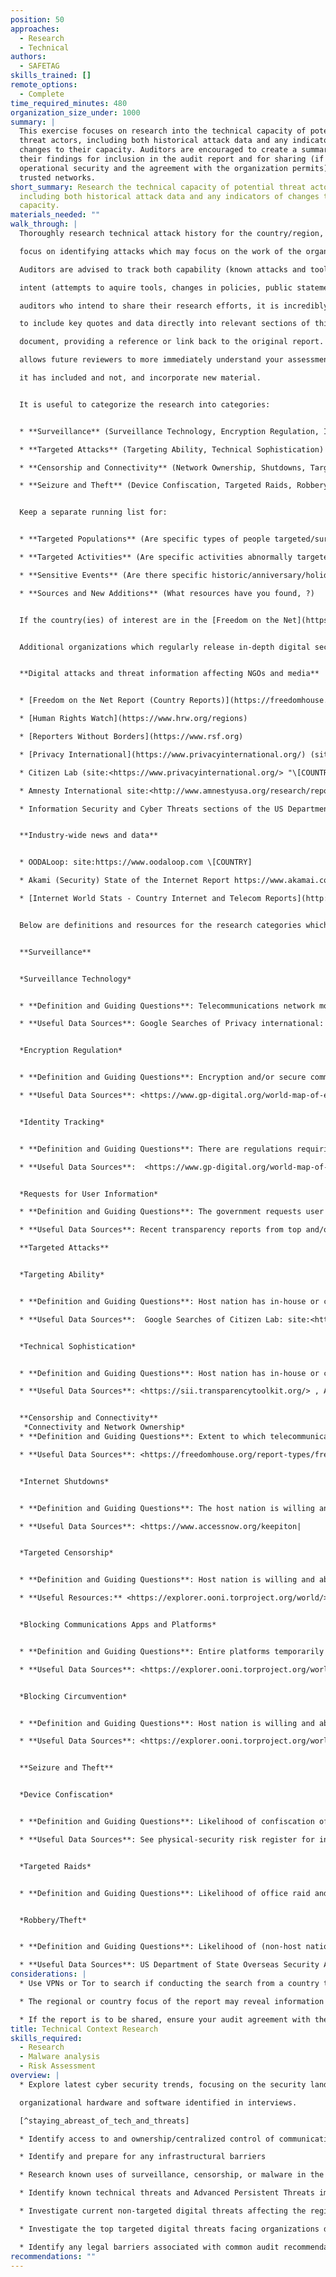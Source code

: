 ```yaml
---
position: 50
approaches:
  - Research
  - Technical
authors:
  - SAFETAG
skills_trained: []
remote_options:
  - Complete
time_required_minutes: 480
organization_size_under: 1000
summary: |
  This exercise focuses on research into the technical capacity of potential
  threat actors, including both historical attack data and any indicators of
  changes to their capacity. Auditors are encouraged to create a summary of
  their findings for inclusion in the audit report and for sharing (if
  operational security and the agreement with the organization permits) among
  trusted networks.
short_summary: Research the technical capacity of potential threat actors,
  including both historical attack data and any indicators of changes to their
  capacity.
materials_needed: ""
walk_through: |
  Thoroughly research technical attack history for the country/region, with a

  focus on identifying attacks which may focus on the work of the organization.

  Auditors are advised to track both capability (known attacks and tools) and

  intent (attempts to aquire tools, changes in policies, public statements). For

  auditors who intend to share their research efforts, it is incredibly useful

  to include key quotes and data directly into relevant sections of this

  document, providing a reference or link back to the original report. This

  allows future reviewers to more immediately understand your assessment, what

  it has included and not, and incorporate new material.


  It is useful to categorize the research into categories:


  * **Surveillance** (Surveillance Technology, Encryption Regulation, Identity Tracking, Requests for User Information)

  * **Targeted Attacks** (Targeting Ability, Technical Sophistication)

  * **Censorship and Connectivity** (Network Ownership, Shutdowns, Targeted Censorship, Blocking apps, Blocking Circumvention)

  * **Seizure and Theft** (Device Confiscation, Targeted Raids, Robbery/Theft)


  Keep a separate running list for:


  * **Targeted Populations** (Are specific types of people targeted/surveilled due to their identity/race/background?)

  * **Targeted Activities** (Are specific activities abnormally targeted - e.g. protests, calls for government transparency, etc.?)

  * **Sensitive Events** (Are there specific historic/anniversary/holiday dates, upcoming elections (https://www.ndi.org/elections-calendar), or other known events to be noted?)

  * **Sources and New Additions** (What resources have you found, ?)


  If the country(ies) of interest are in the [Freedom on the Net](https://freedomhouse.org/report-types/freedom-net) report, you will be able to gather a great deal of baseline information across all the sections by reading through the relevant country reports. [The key internet controls found in the Freedom on the Net report](https://freedomhouse.org/report/freedom-net/2020/key-internet-controls) guided many of the categories used here, reducing the effort required to create a baseline report. More advanced reporting could include references to the [CAPEC](https://capec.mitre.org/) (Common Attack Pattern Enumeration and Classification) taxonomy, and auditors may also be interested in leveraging the [STIX](https://oasis-open.github.io/cti-documentation/stix/intro) standard to better automate sharing and further research into specific threats using threat information sharing platforms.


  Additional organizations which regularly release in-depth digital security focused country reports which are strongly recommended to review in creation of an assessment are listed below. These sources often link to their primary sources or other groups doing dedicated research on the country or topic for further research.


  **Digital attacks and threat information affecting NGOs and media**


  * [Freedom on the Net Report (Country Reports)](https://freedomhouse.org/report-types/freedom-net)

  * [Human Rights Watch](https://www.hrw.org/regions)

  * [Reporters Without Borders](https://www.rsf.org)

  * [Privacy International](https://www.privacyinternational.org/) (site:<https://www.privacyinternational.org/> "\[COUNTRY]" filetype:pdf)

  * Citizen Lab (site:<https://www.privacyinternational.org/> "\[COUNTRY]")

  * Amnesty International site:<http://www.amnestyusa.org/research/reports/> \[TERM] \[COUNTRY]

  * Information Security and Cyber Threats sections of the US Department of State Overseas Security Advisory Council (OSAC) assessments: https://www.osac.gov/Pages/ContentReports.aspx?cid=3


  **Industry-wide news and data**


  * OODALoop: site:https://www.oodaloop.com \[COUNTRY]

  * Akami (Security) State of the Internet Report https://www.akamai.com/us/en/about/our-thinking/state-of-the-internet-report/global-state-of-the-internet-security-ddos-attack-reports.jsp

  * [Internet World Stats - Country Internet and Telecom Reports](http://www.internetworldstats.com/)


  Below are definitions and resources for the research categories which can help build out a country or regional assessment useful for the auditor, the organization, and for the broader organizational security community.


  **Surveillance**


  *Surveillance Technology*


  * **Definition and Guiding Questions**: Telecommunications network monitoring or surveillance technology in use. To what extent are providers of access to digital technologies required to aid the government in monitoring the communications of their users?

  * **Useful Data Sources**: Google Searches of Privacy international:   site:<https://www.privacyinternational.org/>  "\[COUNTRY]" filetype:pdf, Google Searches of Citizen Lab: site:<https://citizenlab.org/>  \[TERM] \[COUNTRY], Information Security and Cyber Threats sections of OSAC assessments (see link above)


  *Encryption Regulation*


  * **Definition and Guiding Questions**: Encryption and/or secure communications and anonymity is limited or banned via regulation. Are users prohibited from using encryption software to protect their communications? Are there laws restricting the use of encryption and other security tools, or requiring that the government be given access to encryption keys and algorithms?

  * **Useful Data Sources**: <https://www.gp-digital.org/world-map-of-encryption/>, <http://www.cryptolaw.org> <https://github.com/digitalfreedom>, <http://www.infolawgroup.com/> , <https://mlat.info/> , <http://www.itu.int/en/ITU-D/Cybersecurity/Pages/Country_Profiles.aspx|


  *Identity Tracking*


  * **Definition and Guiding Questions**: There are regulations requiring some form of identification  tracking  on telecommunication technology or online platforms, such as for purchase of a SIM card.  Are users able to post comments online or purchase mobile phones anonymously or does the government require that they use their real names or register with the government? Are website owners, bloggers, or users in general required to register with the government?

  * **Useful Data Sources**:  <https://www.gp-digital.org/world-map-of-encryption/>, <http://www.cryptolaw.org> <https://github.com/digitalfreedom>, <http://www.itu.int/en/ITU-D/Cybersecurity/Pages/Country_Profiles.aspx|


  *Requests for User Information*

  * **Definition and Guiding Questions**: The government requests user data from internet intermediaries like ISP’s, social media, and online services.

  * **Useful Data Sources**: Recent transparency reports from top and/or locally relevant service providers; see the following for listings: <https://www.accessnow.org/transparency-reporting-index/> , <http://thememoryhole2.org/blog/transparency-reports|

  **Targeted Attacks**


  *Targeting Ability*


  * **Definition and Guiding Questions**: Host nation has in-house or commercially sourced capability to leverage the information from social media monitoring, arrests, or existing targeted attacks in conducting additional attacks such as phishing, pharming, or spear-phishing.

  * **Useful Data Sources**:  Google Searches of Citizen Lab: site:<https://citizenlab.org/>  \[TERM] \[COUNTRY], <https://targetedthreats.net/media/2-Extended%20Analysis-Full.pdf#page=23> , <http://www.itu.int/en/ITU-D/Cybersecurity/Pages/Country_Profiles.aspx>  , [Kroll Insight Reports, ](https://www.kroll.com/en/insights/publications)[Symantec](https://www.symantec.com/security_response/publications/monthlythreatreport.jsp), [Awesome Threat Intel](https://github.com/hslatman/awesome-threat-intelligence)


  *Technical Sophistication*


  * **Definition and Guiding Questions**: Host nation has in-house or commercially sourced capability to maintain persistent access to targets over time and across platforms.

  * **Useful Data Sources**: <https://sii.transparencytoolkit.org/> , APT Groups and Operations sheet (includes targets): <https://docs.google.com/spreadsheets/d/1H9_xaxQHpWaa4O_Son4Gx0YOIzlcBWMsdvePFX68EKU/edit#gid=1864660085> , Google Searches of Citizen Lab: site:<https://citizenlab.org/>  \[TERM] \[COUNTRY],


  **Censorship and Connectivity**
   *Connectivity and Network Ownership*
  * **Definition and Guiding Questions**: Extent to which telecommunications networks and internet service providers are state owned or operated.

  * **Useful Data Sources**: <https://freedomhouse.org/report-types/freedom-net> ,  <http://www.itu.int/en/ITU-D/Statistics/Pages/stat/default.aspx> , ASNs: <https://ipinfo.io/countries> , DYN Research Reports site:<http://research.dyn.com> \[COUNTRY], Akami State of the Internet Report <https://www.akamai.com/us/en/our-thinking/state-of-the-internet-report/index.jsp> , ITU Statistics <http://www.itu.int/en/ITU-D/Statistics/Pages/default.aspx> , Internet World Stats <http://www.internetworldstats.com/|


  *Internet Shutdowns*


  * **Definition and Guiding Questions**: The host nation is willing and able to obstruct access to the global Internet or mobile networks either in a specific region or nationwide

  * **Useful Data Sources**: <https://www.accessnow.org/keepiton|


  *Targeted Censorship*


  * **Definition and Guiding Questions**: Host nation is willing and able to use targeted censorship approaches (including DDoS) against specific websites. To what extent does the state employ legal, administrative, or other means to force deletion of particular content, including requiring private access providers to do so? To what extent does the state or other actors block or filter specific internet and other ICT content, particularly on political and social issues e.g. distributed denial of service attacks (DDoS) attacks,  content removal requests, and legal take-downs

  * **Useful Resources:** <https://explorer.ooni.torproject.org/world/> , <https://www.herdict.org/explore/indepth> , <https://www.qurium.org/alerts/> , <https://equalit.ie/category/deflect-labs/> , DYN Research Reports site:<http://research.dyn.com>   \[COUNTRY], Internet Monitor <https://cyber.law.harvard.edu/research/internetmonitor|


  *Blocking Communications Apps and Platforms*


  * **Definition and Guiding Questions**: Entire platforms temporarily or permanently blocked to prevent communication and information sharing.

  * **Useful Data Sources**: <https://explorer.ooni.torproject.org/world/>, [Herdict](https://www.herdict.org/), [GreatFire (for China)](https://en.greatfire.org/analyzer)


  *Blocking Circumvention*


  * **Definition and Guiding Questions**: Host nation is willing and able to disable the use of circumvention or secure communications technology.

  * **Useful Data Sources**: <https://explorer.ooni.torproject.org/world/|


  **Seizure and Theft**


  *Device Confiscation*


  * **Definition and Guiding Questions**: Likelihood of confiscation of user devices when interacting with security forces. E.g. When crossing borders, at internal checkpoints, or during detainment or arrest. See themes for "targeted individuals"

  * **Useful Data Sources**: See physical-security risk register for information around border crossings.


  *Targeted Raids*


  * **Definition and Guiding Questions**: Likelihood of office raid and seizure of equipment by host nation. See project information for modifiers around "unwelcome themes," “environmental factors,” and “office being built / existing” as well as physical security risk register for risk of sanctioned office raids.


  *Robbery/Theft*


  * **Definition and Guiding Questions**: Likelihood of (non-host nation) theft of user or office devices

  * **Useful Data Sources**: US Department of State Overseas Security Advisory Council (OSAC) reports <https://www.osac.gov/Pages/ContentReports.aspx?cid=2> , Pinkerton Risk Reports <https://www.pinkerton.com/>
considerations: |
  * Use VPNs or Tor to search if conducting the search from a country that is highly competitive with the organization's country, or is known to surveil.

  * The regional or country focus of the report may reveal information about the acitivites of an auditor. If the report is to be shared, consider sharing in bulk or a significant time after any travel has been completed.

  * If the report is to be shared, ensure your audit agreement with the organization covers and restrictions for sharing.
title: Technical Context Research
skills_required:
  - Research
  - Malware analysis
  - Risk Assessment
overview: |
  * Explore latest cyber security trends, focusing on the security landscape of

  organizational hardware and software identified in interviews.

  [^staying_abreast_of_tech_and_threats]

  * Identify access to and ownership/centralized control of communications infrastructure.

  * Identify and prepare for any infrastructural barriers

  * Research known uses of surveillance, censorship, or malware in the country/region and/or affecting the organization's line of work

  * Identify known technical threats and Advanced Persistent Threats impacting the region or type of work the organization conducts.

  * Investigate current non-targeted digital threats affecting the region and/or type of organization.

  * Investigate the top targeted digital threats facing organizations doing this work in this region / country.

  * Identify any legal barriers associated with common audit recommendations (Secure communications and storage, network forensics, device exploitation, digital security training.) [^PETS_legal_considerations]
recommendations: ""
---
```

